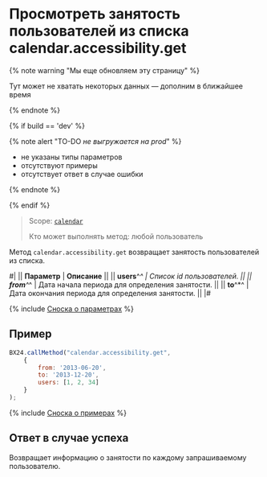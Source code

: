 # Просмотреть занятость пользователей из списка calendar.accessibility.get

{% note warning "Мы еще обновляем эту страницу" %}

Тут может не хватать некоторых данных — дополним в ближайшее время

{% endnote %}

{% if build == 'dev' %}

{% note alert "TO-DO _не выгружается на prod_" %}

- не указаны типы параметров
- отсутствуют примеры
- отсутствует ответ в случае ошибки

{% endnote %}

{% endif %}

> Scope: [`calendar`](../scopes/permissions.md)
>
> Кто может выполнять метод: любой пользователь

Метод `calendar.accessibility.get` возвращает занятость пользователей из списка.

#|
|| **Параметр** | **Описание** ||
|| **users**^*^ | Список id пользователей. ||
|| **from**^*^ | Дата начала периода для определения занятости. ||
|| **to**^*^ | Дата окончания периода для определения занятости. ||
|#

{% include [Сноска о параметрах](../../_includes/required.md) %}

## Пример

```js
BX24.callMethod("calendar.accessibility.get",
    {
        from: '2013-06-20',
        to: '2013-12-20',
        users: [1, 2, 34]
    }
);
```

{% include [Сноска о примерах](../../_includes/examples.md) %}

## Ответ в случае успеха

Возвращает информацию о занятости по каждому запрашиваемому пользователю.